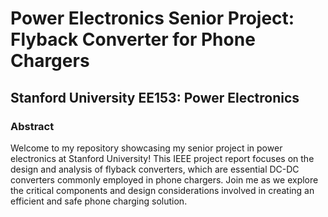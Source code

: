 # Power Electronics Senior Project: Flyback Converter for Phone Chargers
## Stanford University EE153: Power Electronics
### Abstract
Welcome to my repository showcasing my senior project in power electronics at Stanford University! This IEEE project report focuses on the design and analysis of flyback converters, which are essential DC-DC converters commonly employed in phone chargers. Join me as we explore the critical components and design considerations involved in creating an efficient and safe phone charging solution.
